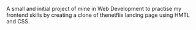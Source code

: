 A small and initial project of mine in Web Development to practise my frontend skills by creating a clone of thenetflix landing page using HMTL and CSS.
